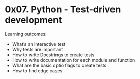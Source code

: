 # 0x07. Python - Test-driven development

Learning outcomes:

+ What’s an interactive test
+ Why tests are important
+ How to write Docstrings to create tests
+ How to write documentation for each module and function
+ What are the basic optio flags to create tests
+ How to find edge cases
